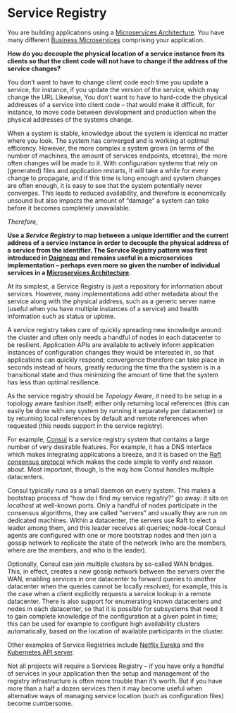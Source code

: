 Service Registry
===

You are building applications using a [Microservices Architecture](../Microservices/Microservices-Architecture). You have many different [Business Microservices](../Microservices/Business-Microservice.md) comprising your application.

**How do you decouple the physical location of a service instance from its clients so that the client code will not have to change if the address of the service changes?**

You don’t want to have to change client code each time you update a service, for instance, if you update the version of the service, which may change the URL
Likewise, You don’t want to have to hard-code the physical addresses of a service into client code – that would make it difficult, for instance, to move code between development and production when the physical addresses of the systems change.

When a system is stable, knowledge about the system is identical no matter where you look. The system has converged and is working at optimal efficiency. However, the more complex a system grows (in terms of the number of machines, the amount of services endpoints, etcetera), the more often changes will be made to it. With configuration systems that rely on (generated) files and application restarts, it will take a while for every change to propagate, and if this time is long enough and system changes are often enough, it is easy to see that the system potentially never converges. This leads to reduced availability, and therefore is economically unsound but also impacts the amount of “damage” a system can take before it becomes completely unavailable.

*Therefore,*

**Use a *Service Registry* to map between a unique identifier and the current address of a service instance in order to decouple the physical address of a service from the identifier. The Service Registry pattern was first introduced in [Daigneau](https://www.amazon.com/Service-Design-Patterns-Fundamental-Solutions/dp/032154420X) and remains useful in a microservices implementation – perhaps even more so given the number of individual services in a [Microservices Architecture](../Microservices/Microservices-Architecture.md).**

At its simplest, a Service Registry is just a repository for information about services. However, many implementations add other metadata about the service along with the physical address, such as a generic server name (useful when you have multiple instances of a service) and health information such as status or uptime.

A service registry takes care of quickly spreading new knowledge around the cluster and often only needs a handful of nodes in each datacenter to be resilient. Application APIs are available to actively inform application instances of configuration changes they would be interested in, so that applications can quickly respond; convergence therefore can take place in seconds instead of hours, greatly reducing the time tha the system is in a transitional state and thus minimizing the amount of time that the system has less than optimal resilience.

As the service registry should be *Topology Aware*, it need to be setup in a topology aware fashion itself; either only returning local references (this can easily be done with any system by running it separately per datacenter) or by returning local references by default and remote references when requested (this needs support in the service registry).

For example, [Consul](https://www.consul.io/docs/intro) is a service registry system that contains a large number of very desirable features. For example, it has a DNS interface which makes integrating applications a breeze, and it is based on the [Raft consensus protocol](https://raft.github.io/) which makes the code simple to verify and reason about. Most important, though, is the way how Consul handles multiple datacenters.

Consul typically runs as a small daemon on every system. This makes a bootstrap process of “how do I find my service registry?” go away: it sits on *localhost* at well-known ports. Only a handful of nodes participate in the consensus algorithms, they are called “servers” and usually they are run on dedicated machines. Within a datacenter, the servers use Raft to elect a leader among them, and this leader receives all queries; node-local Consul agents are configured with one or more bootstrap nodes and then join a gossip network to replicate the state of the network (who are the members, where are the members, and who is the leader).

Optionally, Consul can join multiple clusters by so-called WAN bridges. This, in effect, creates a new gossip network between the servers over the WAN, enabling services in one datacenter to forward queries to another datacenter when the queries cannot be locally resolved; for example, this is the case when a client explicitly requests a service lookup in a remote datacenter. There is also support for enumerating known datacenters and nodes in each datacenter, so that it is possible for subsystems that need it to gain complete knowledge of the configuration at a given point in time; this can be used for example to configure high availability clusters automatically, based on the location of available participants in the cluster.

Other examples of Service Registries include [Netflix Eureka](https://dzone.com/articles/netflix-eureka-discovery-microservice) and the [Kubernetes API server](https://kubernetes.io/docs/reference/command-line-tools-reference/kube-apiserver/).

Not all projects will require a Services Registry – if you have only a handful of services in your application then the setup and management of the registry infrastructure is often more trouble than it’s worth. But if you have more than a half a dozen services then it may become useful when alternative ways of managing service location (such as configuration files) become cumbersome.
